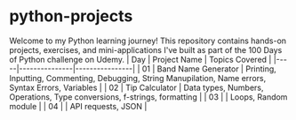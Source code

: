 # python-projects
Welcome to my Python learning journey! This repository contains hands-on projects, exercises, and mini-applications I've built as part of the 100 Days of Python challenge on Udemy.
| Day | Project Name | Topics Covered |
|-----|---------------|----------------|
| 01 | Band Name Generator | Printing, Inputting, Commenting, Debugging, String Manupilation, Name errors, Syntax Errors, Variables |
| 02 | Tip Calculator | Data types, Numbers, Operations, Type conversions, f-strings, formatting |
| 03 |  | Loops, Random module |
| 04 |  | API requests, JSON |

